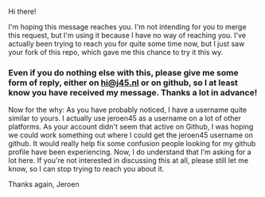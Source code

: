 Hi there!

I'm hoping this message reaches you. I'm not intending for you to merge this request, but I'm using it because I have no way of reaching you. 
I've actually been trying to reach you for quite some time now, but I just saw your fork of this repo, which gave me this chance to try it this wy.

### Even if you do nothing else with this, please give me some form of reply, either on hi@j45.nl or on github, so I at least know you have received my message. Thanks a lot in advance!

Now for the why: As you have probably noticed, I have a username quite similar to yours. I actually use jeroen45 as a username on a lot of other platforms. As your account didn't seem that active on Github, I was hoping we could work something out where I could get the jeroen45 username on github. It would really help fix some confusion people looking for my github profile have been experiencing. Now, I do understand that I'm asking for a lot here. If you're not interested in discussing this at all, please still let me know, so I can stop trying to reach you about it.

Thanks again,
Jeroen
